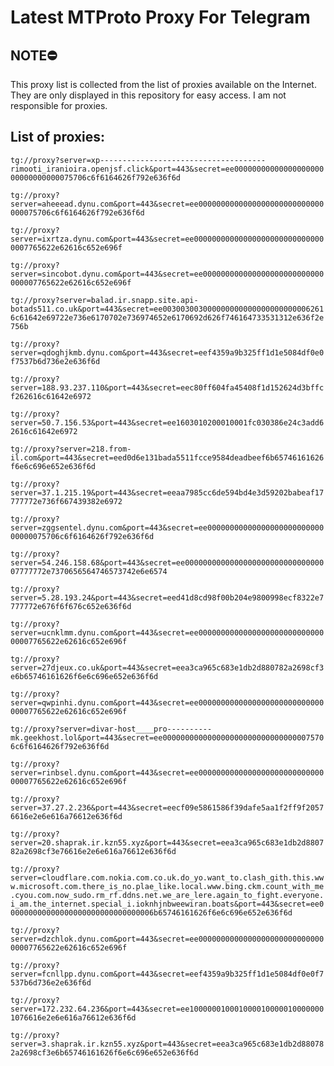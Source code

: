 # Latest MTProto Proxy For Telegram

## NOTE⛔

This proxy list is collected from the list of proxies available on the Internet. They are only displayed in this repository for easy access. I am not responsible for proxies.

## List of proxies:

`tg://proxy?server=xp-------------------------------------rimooti_iranioira.openjsf.click&port=443&secret=ee0000000000000000000000000000000075706c6f6164626f792e636f6d`

`tg://proxy?server=aheeead.dynu.com&port=443&secret=ee0000000000000000000000000000000075706c6f6164626f792e636f6d`

`tg://proxy?server=ixrtza.dynu.com&port=443&secret=ee000000000000000000000000000000007765622e62616c652e696f`

`tg://proxy?server=sincobot.dynu.com&port=443&secret=ee000000000000000000000000000000007765622e62616c652e696f`

`tg://proxy?server=balad.ir.snapp.site.api-botads511.co.uk&port=443&secret=ee0030030030000000000000000000000062616c61642e69722e736e6170702e736974652e6170692d626f746164733531312e636f2e756b`

`tg://proxy?server=qdoghjkmb.dynu.com&port=443&secret=eef4359a9b325ff1d1e5084df0e0f7537b6d736e2e636f6d`

`tg://proxy?server=188.93.237.110&port=443&secret=eec80ff604fa45408f1d152624d3bffcf262616c61642e6972`

`tg://proxy?server=50.7.156.53&port=443&secret=ee1603010200010001fc030386e24c3add62616c61642e6972`

`tg://proxy?server=218.from-il.com&port=443&secret=eed0d6e131bada5511fcce9584deadbeef6b65746161626f6e6c696e652e636f6d`

`tg://proxy?server=37.1.215.19&port=443&secret=eeaa7985cc6de594bd4e3d59202babeaf17777772e736f667439382e6972`

`tg://proxy?server=zggsentel.dynu.com&port=443&secret=ee0000000000000000000000000000000075706c6f6164626f792e636f6d`

`tg://proxy?server=54.246.158.68&port=443&secret=ee000000000000000000000000000000007777772e7370656564746573742e6e6574`

`tg://proxy?server=5.28.193.24&port=443&secret=eed41d8cd98f00b204e9800998ecf8322e7777772e676f6f676c652e636f6d`

`tg://proxy?server=ucnklmm.dynu.com&port=443&secret=ee000000000000000000000000000000007765622e62616c652e696f`

`tg://proxy?server=27djeux.co.uk&port=443&secret=eea3ca965c683e1db2d880782a2698cf3e6b65746161626f6e6c696e652e636f6d`

`tg://proxy?server=qwpinhi.dynu.com&port=443&secret=ee000000000000000000000000000000007765622e62616c652e696f`

`tg://proxy?server=divar-host____pro----------mk.geekhost.lol&port=443&secret=ee0000000000000000000000000000000075706c6f6164626f792e636f6d`

`tg://proxy?server=rinbsel.dynu.com&port=443&secret=ee000000000000000000000000000000007765622e62616c652e696f`

`tg://proxy?server=37.27.2.236&port=443&secret=eecf09e5861586f39dafe5aa1f2ff9f20576616e2e6e616a76612e636f6d`

`tg://proxy?server=20.shaprak.ir.kzn55.xyz&port=443&secret=eea3ca965c683e1db2d880782a2698cf3e76616e2e6e616a76612e636f6d`

`tg://proxy?server=cloudflare.com.nokia.com.co.uk.do_yo.want_to.clash_gith.this.www.microsoft.com.there_is_no.plae_like.local.www.bing.ckm.count_with_me.cyou.com.now_sudo.rm_rf.ddns.net.we_are_lere.again_to_fight.everyone.i_am.the_internet.special_i.ioknhjnbweewiran.boats&port=443&secret=ee000000000000000000000000000000006b65746161626f6e6c696e652e636f6d`

`tg://proxy?server=dzchlok.dynu.com&port=443&secret=ee000000000000000000000000000000007765622e62616c652e696f`

`tg://proxy?server=fcnllpp.dynu.com&port=443&secret=eef4359a9b325ff1d1e5084df0e0f7537b6d736e2e636f6d`

`tg://proxy?server=172.232.64.236&port=443&secret=ee1000000100010000100000100000001076616e2e6e616a76612e636f6d`

`tg://proxy?server=3.shaprak.ir.kzn55.xyz&port=443&secret=eea3ca965c683e1db2d880782a2698cf3e6b65746161626f6e6c696e652e636f6d`

